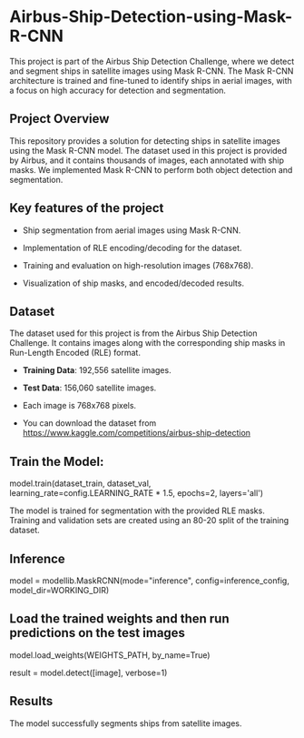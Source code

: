 # Airbus-Ship-Detection-using-Mask-R-CNN
This project is part of the Airbus Ship Detection Challenge, where we detect and segment ships in satellite images using Mask R-CNN. The Mask R-CNN architecture is trained and fine-tuned to identify ships in aerial images, with a focus on high accuracy for detection and segmentation.
## Project Overview
This repository provides a solution for detecting ships in satellite images using the Mask R-CNN model. The dataset used in this project is provided by Airbus, and it contains thousands of images, each annotated with ship masks. We implemented Mask R-CNN to perform both object detection and segmentation.
## Key features of the project
- Ship segmentation from aerial images using Mask R-CNN.

- Implementation of RLE encoding/decoding for the dataset.

- Training and evaluation on high-resolution images (768x768).

- Visualization of ship masks, and encoded/decoded results.

## Dataset
The dataset used for this project is from the Airbus Ship Detection Challenge. It contains images along with the corresponding ship masks in Run-Length Encoded (RLE) format.

- **Training Data**: 192,556 satellite images.

- **Test Data**: 156,060 satellite images.

- Each image is 768x768 pixels.

- You can download the dataset from https://www.kaggle.com/competitions/airbus-ship-detection
## Train the Model:
model.train(dataset_train, dataset_val, learning_rate=config.LEARNING_RATE * 1.5, epochs=2, layers='all')

The model is trained for segmentation with the provided RLE masks. Training and validation sets are created using an 80-20 split of the training dataset.
## Inference
model = modellib.MaskRCNN(mode="inference", config=inference_config, model_dir=WORKING_DIR)
## Load the trained weights and then run predictions on the test images
model.load_weights(WEIGHTS_PATH, by_name=True)

result = model.detect([image], verbose=1)
## Results
The model successfully segments ships from satellite images. 
